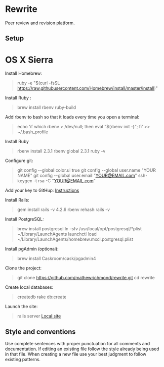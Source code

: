 # Rewrite
Peer review and revision platform.

## Setup
# OS X Sierra

Install Homebrew:
> ruby -e "$(curl -fsSL https://raw.githubusercontent.com/Homebrew/install/master/install)"

Install Ruby :
> brew install rbenv ruby-build

Add rbenv to bash so that it loads every time you open a terminal:
> echo 'if which rbenv > /dev/null; then eval "$(rbenv init -)"; fi' >> ~/.bash_profile

Install Ruby
> rbenv install 2.3.1
> rbenv global 2.3.1
> ruby -v

Configure git:
> git config --global color.ui true
> git config --global user.name "YOUR NAME"
> git config --global user.email "YOUR@EMAIL.com"
> ssh-keygen -t rsa -C "YOUR@EMAIL.com"

Add your key to GitHup:
[Instructions](https://help.github.com/articles/generating-an-ssh-key/)

Install Rails:
> gem install rails -v 4.2.6
> rbenv rehash
> rails -v

Install PostgreSQL:
> brew install postgresql
> ln -sfv /usr/local/opt/postgresql/*plist ~/Library/LaunchAgents
> launchctl load ~/Library/LaunchAgents/homebrew.mxcl.postgresql.plist

Install pgAdmin (optional):
> brew install Caskroom/cask/pgadmin4

Clone the project:
> git clone https://github.com/mathewrichmond/rewrite.git
> cd rewrite

Create local databases:
> createdb
> rake db:create

Launch the site:
> rails server
[Local site](http://localhost:3000)

## Style and conventions
Use complete sentences with proper punctuation for all comments and documentation. If editing an existing file follow the style already being used in that file. When creating a new file use your best judgment to follow existing patterns.